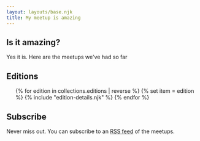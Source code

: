 ```yaml
---
layout: layouts/base.njk
title: My meetup is amazing
---
```



## Is it amazing?

Yes it is. Here are the meetups we've had so far


## Editions
<ul>
{% for edition in collections.editions | reverse %}
{% set item = edition %}
{% include "edition-details.njk" %}
{% endfor %}
</ul>


## Subscribe

Never miss out. You can subscribe to an [RSS feed](/feed.xml) of the meetups.
